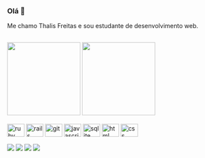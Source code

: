 ### Olá 👋

Me chamo Thalis Freitas e sou estudante de desenvolvimento web.

##

<div>
  <img height="170" src="https://github-readme-stats.vercel.app/api?username=thalis-freitas&show_icons=true&theme=onedark">
  <img height="170" src="https://github-readme-stats.vercel.app/api/top-langs/?username=thalis-freitas&layout=compact&theme=onedark">
</div>

<br>

<div style="display: inline_block">
  <img width="40" height="30" align="center" alt="ruby" src="https://cdn.jsdelivr.net/gh/devicons/devicon/icons/ruby/ruby-original.svg" />
  <img width="40" height="30" align="center" alt="rails" src="https://cdn.jsdelivr.net/gh/devicons/devicon/icons/rails/rails-plain.svg" />
  <img width="40" height="30" align="center" alt="git" src="https://cdn.jsdelivr.net/gh/devicons/devicon/icons/git/git-original.svg" />
  <img width="40" height="30" align="center" alt="javascript" src="https://cdn.jsdelivr.net/gh/devicons/devicon/icons/javascript/javascript-original.svg" />
  <img width="40" height="30" align="center" alt="sqlite" src="https://cdn.jsdelivr.net/gh/devicons/devicon/icons/sqlite/sqlite-original.svg" />
  <img width="40" height="30" align="center" alt="html" src="https://cdn.jsdelivr.net/gh/devicons/devicon/icons/html5/html5-original.svg" />
  <img width="40" height="30" align="center" alt="css" src="https://cdn.jsdelivr.net/gh/devicons/devicon/icons/css3/css3-original.svg" />
</div>

<br>

<div>
  <a href="https://www.linkedin.com/in/thalis-freitas-b65047140/" target="blank"><img src="https://img.shields.io/badge/LinkedIn-0077B5?style=for-the-badge&logo=linkedin&logoColor=white" target="blank"></a>
  <a href=mailto:"ofthalis@gmail.com"><img src="https://img.shields.io/badge/Gmail-D14836?style=for-the-badge&logo=gmail&logoColor=white"></a>
  <a href="https://wa.me/+5571992540715" target="blank"><img src="https://img.shields.io/badge/WhatsApp-25D366?style=for-the-badge&logo=whatsapp&logoColor=white" target="blank"></a>
  <a href="https://www.instagram.com/thalisfreitas/" target="blank"><img src="https://img.shields.io/badge/Instagram-E4405F?style=for-the-badge&logo=instagram&logoColor=white" target="blank"></a>
</div>

